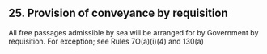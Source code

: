 ## 25. Provision of conveyance by requisition

All free passages admissible by sea will be arranged for by Government by requisition. For exception; see Rules 7O(a)(i)(4) and 130(a)
